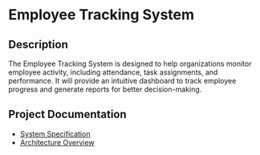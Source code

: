 # Employee Tracking System

## Description
The Employee Tracking System is designed to help organizations monitor employee activity, including attendance, task assignments, and performance. It will provide an intuitive dashboard to track employee progress and generate reports for better decision-making.

## Project Documentation
- [System Specification](./SPECIFICATION.md)
- [Architecture Overview](./ARCHITECTURE.md)


